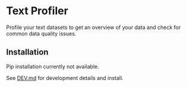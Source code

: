 # Text Profiler

Profile your text datasets to get an overview of your data and check for common data quality issues.

## Installation

Pip installation currently not available.

See [DEV.md](DEV.md) for development details and install.
